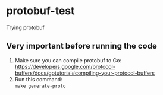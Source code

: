 # protobuf-test
Trying protobuf

## Very important before running the code
1. Make sure you can compile protobuf to Go: https://developers.google.com/protocol-buffers/docs/gotutorial#compiling-your-protocol-buffers  
2. Run this command:  
```make generate-proto```
